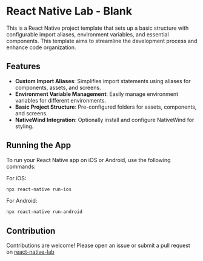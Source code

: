 # React Native Lab - Blank

This is a React Native project template that sets up a basic structure with configurable import aliases, environment variables, and essential components. This template aims to streamline the development process and enhance code organization.

## Features

- **Custom Import Aliases**: Simplifies import statements using aliases for components, assets, and screens.
- **Environment Variable Management**: Easily manage environment variables for different environments.
- **Basic Project Structure**: Pre-configured folders for assets, components, and screens.
- **NativeWind Integration**: Optionally install and configure NativeWind for styling.

## Running the App

To run your React Native app on iOS or Android, use the following commands:

For iOS:

```bash
npx react-native run-ios
```

For Android:

```bash
npx react-native run-android
```

## Contribution

Contributions are welcome! Please open an issue or submit a pull request on [react-native-lab](https://github.com/developer-sumit/react-native-lab/issues)
